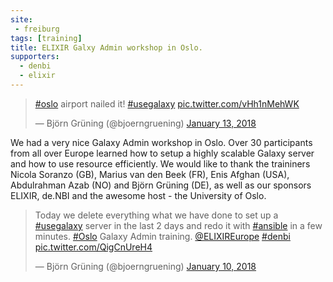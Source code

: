 ```yaml
---
site:
 - freiburg
tags: [training]
title: ELIXIR Galxy Admin workshop in Oslo.
supporters:
  - denbi
  - elixir
---
```


<blockquote class="twitter-tweet" data-lang="en"><p lang="en" dir="ltr"><a href="https://twitter.com/hashtag/oslo?src=hash&amp;ref_src=twsrc%5Etfw">#oslo</a> airport nailed it! <a href="https://twitter.com/hashtag/usegalaxy?src=hash&amp;ref_src=twsrc%5Etfw">#usegalaxy</a> <a href="https://t.co/vHh1nMehWK">pic.twitter.com/vHh1nMehWK</a></p>&mdash; Björn Grüning (@bjoerngruening) <a href="https://twitter.com/bjoerngruening/status/952123630825168896?ref_src=twsrc%5Etfw">January 13, 2018</a></blockquote>
<script async src="https://platform.twitter.com/widgets.js" charset="utf-8"></script>

We had a very nice Galaxy Admin workshop in Oslo. Over 30 participants from all over Europe learned how to setup a highly scalable Galaxy server and how to use
resource efficiently. We would like to thank the traininers Nicola Soranzo (GB), Marius van den Beek (FR), Enis Afghan (USA), Abdulrahman Azab (NO) and Björn Grüning (DE), as well
as our sponsors ELIXIR, de.NBI and the awesome host - the University of Oslo.


<blockquote class="twitter-tweet" data-lang="en"><p lang="en" dir="ltr">Today we delete everything what we have done to set up a <a href="https://twitter.com/hashtag/usegalaxy?src=hash&amp;ref_src=twsrc%5Etfw">#usegalaxy</a> server in the last 2 days and redo it with <a href="https://twitter.com/hashtag/ansible?src=hash&amp;ref_src=twsrc%5Etfw">#ansible</a> in a few minutes. <a href="https://twitter.com/hashtag/Oslo?src=hash&amp;ref_src=twsrc%5Etfw">#Oslo</a> Galaxy Admin training. <a href="https://twitter.com/ELIXIREurope?ref_src=twsrc%5Etfw">@ELIXIREurope</a> <a href="https://twitter.com/hashtag/denbi?src=hash&amp;ref_src=twsrc%5Etfw">#denbi</a> <a href="https://t.co/QigCnUreH4">pic.twitter.com/QigCnUreH4</a></p>&mdash; Björn Grüning (@bjoerngruening) <a href="https://twitter.com/bjoerngruening/status/951009638291509248?ref_src=twsrc%5Etfw">January 10, 2018</a></blockquote>
<script async src="https://platform.twitter.com/widgets.js" charset="utf-8"></script>

